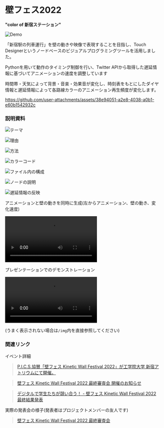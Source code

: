 # 壁フェス2022

**"color of 新宿ステーション"**

<img src="img/kinetic.gif" alt="Demo">

「新宿駅の列車運行」を壁の動きや映像で表現することを目指し、Touch Designerというノードベースのビジュアルプログラミングツールを活用しました。

Pythonを用いて動作のタイミング制御を行い、Twitter APIから取得した遅延情報に基づいてアニメーションの速度を調整しています

時間帯・天気によって背景・音楽・効果音が変化し、時刻表をもとにしたダイヤ情報と遅延情報によって各路線カラーのアニメーション再生頻度が変化します。

https://github.com/user-attachments/assets/38e94051-a2e8-4038-a0b1-e60b1542932c


### 説明資料

![テーマ](img/thema.png)

![理由](img/purpose.png)

![方法](img/howto.png)

![カラーコード](img/colorcode.png)

![ファイル内の構成](img/fileexplain.png)

![ノードの説明](img/nodeexplain.png)

![遅延情報の反映](img/delayoutput.png)

アニメーションと壁の動きを同時に生成(左からアニメーション、壁の動き、変化速度)

<video src="img/td1013c.mov" controls="true">プレゼン用.mp4</video>

プレゼンテーションでのデモンストレーション

<video src="img/プレゼン用.mp4" controls="true">プレゼン用.mp4</video>

(うまく表示されない場合は`/img`内を直接参照してください)

### 関連リンク

イベント詳細

> [P.I.C.S.協賛「壁フェス Kinetic Wall Festival 2022」が工学院大学 新宿アトリウムにて開催。](https://www.pics.tokyo/news/2022/kinetic-wall-festival2022/)

> [壁フェス Kinetic Wall Festival 2022 最終審査会 開催のお知らせ](https://www.kogakuin.ac.jp/atrium/news/2022120101.html)

> [デジタルで学生たちが競い合う！ - 壁フェス Kinetic Wall Festival 2022最終結果発表](https://news.mynavi.jp/kikaku/20221226-2542360/)

実際の発表会の様子(発表者はプロジェクトメンバーの友人です)

> [壁フェス Kinetic Wall Festival 2022 最終審査会](https://youtu.be/mpwVf4jXQho?t=1719)
